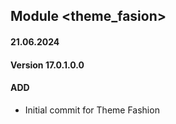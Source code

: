 ## Module <theme_fasion>

#### 21.06.2024
#### Version 17.0.1.0.0
#### ADD
- Initial commit for Theme Fashion

